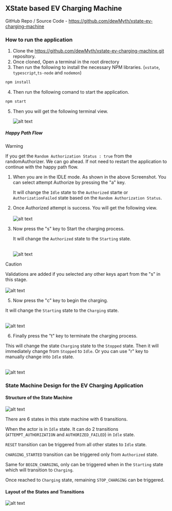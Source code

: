 ## XState based EV Charging Machine

GitHub Repo / Source Code - https://github.com/dewMyth/xstate-ev-charging-machine

### How to run the application

1. Clone the https://github.com/dewMyth/xstate-ev-charging-machine.git repository.
2. Once cloned, Open a terminal in the root directory
3. Then run the following to install the necessary NPM libraries. (`xstate`, `typescript`,`ts-node` and `nodemon`)

```bash
npm install
```

4. Then run the following comand to start the application.

```bash
npm start
```

5. Then you will get the following terminal view.

   ![alt text](./screenshots/1_EvChargingHome.png)

##### Happy Path Flow

> [!WARNING]  
> If you get the `Random Authorization Status : true` from the randomAuthorizer. We can go ahead. If not need to restart the application to continue with the happy path flow.

1. When you are in the IDLE mode. As shown in the above Screenshot. You can select attempt Authorize by pressing the "a" key.

   It will change the `Idle` state to the `Authorized` starte or `AuthorizationFailed` state based on the `Random Authorization Status`.

2. Once Authorized attempt is success. You will get the following view. <br /> <br />
   ![alt text](./screenshots/2_AuthorizedState.png)

3. Now press the "s" key to Start the charging process.

   It will change the `Authorized` state to the `Starting` state.<br /> <br />

   ![alt text](./screenshots/4_authorized2starting.png)

> [!CAUTION]  
> Validations are added if you selected any other keys apart from the "s" in this stage.<br /> <br /> ![alt text](./screenshots/3_Validation1.png)

5. Now press the "c" key to begin the charging.

It will change the `Starting` state to the `Charging` state.<br /> <br />

![alt text](./screenshots/5_starting2charging.png)

6. Finally press the "t" key to terminate the charging process.

This will change the state `Charging` state to the `Stopped` state. Then it will immediately change from `Stopped` to `Idle`. Or you can use "r" key to manually change into `Idle` state. <br /> <br />

![alt text](./screenshots/6_charging2stopped.png)

### State Machine Design for the EV Charging Application

#### Structure of the State Machine

![alt text](./screenshots/7_EVSTateMachineStructure.png)

There are 6 states in this state machine with 6 transitions.

When the actor is in `Idle` state. It can do 2 transitions (`ATTEMPT_AUTHORIZATION` and `AUTHORIZED_FAILED`) in `Idle` state.

`RESET` transition can be triggered from all other states to `Idle` state.

`CHARGING_STARTED` transition can be triggered only from `Authorized` state.

Same for `BEGIN_CHARGING`, only can be triggered when in the `Starting` state which will transition to `Charging`.

Once reached to `Charging` state, remaining `STOP_CHARGING` can be triggered.

#### Layout of the States and Transitions

![alt text](./screenshots/8_EVDesignLayout.png)
